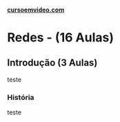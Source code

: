 #### [cursoemvideo.com](https://www.cursoemvideo.com/course/)

# Redes - (16 Aulas)

## Introdução (3 Aulas)

teste

### História

teste